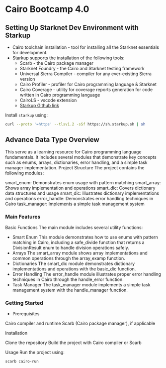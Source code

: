 # Cairo Bootcamp 4.0

## Setting Up Starknet Dev Environment with Starkup
- Cairo toolchain installation - tool for installing all the Starknet essentials for development.
- Starkup supports the installation of the following tools:
    - Scarb -  the Cairo package manager
    - Starknet Foundry - the Cairo and Starknet testing framework
    - Universal Sierra Compiler  - compiler for any ever-existing Sierra version
    - Cairo Profiler - profiler for Cairo programming language & Starknet
    - Cairo Coverage - utility for coverage reports generation for code written in Cairo programming language
    - CairoLS - vscode extension
    - [Starkup Github link](https://github.com/software-mansion/starkup)

Install `starkup` using:
```sh
curl --proto '=https' --tlsv1.2 -sSf https://sh.starkup.sh | sh
```



## Advance Data Type Overview
This serve as a learning resource for Cairo programming language fundamentals. It includes several modules that demonstrate key concepts such as enums, arrays, dictionaries, error handling, and a simple task manager implementation.
Project Structure
The project contains the following modules:

smart_enum: Demonstrates enum usage with pattern matching
smart_array: Shows array implementation and operations
smart_dic: Covers dictionary data structures and usage
smart_dic: Illustrates dictionary implementations and operations
error_handle: Demonstrates error handling techniques in Cairo
task_manager: Implements a simple task management system

### Main Features
Basic Functions
The main module includes several utility functions:

- Smart Enum
This module demonstrates how to use enums with pattern matching in Cairo, including a safe_divide function that returns a DivisionResult enum to handle division operations safely.
- Arrays
The smart_array module shows array implementations and common operations through the array_examp function.
- Dictionaries
The smart_dic module demonstrates dictionary implementations and operations with the basic_dic function.
- Error Handling
The error_handle module illustrates proper error handling techniques in Cairo through the handle_error function.
- Task Manager
The task_manager module implements a simple task management system with the handle_manager function.

### Getting Started
- Prerequisites

Cairo compiler and runtime
Scarb (Cairo package manager), if applicable

Installation

Clone the repository
Build the project with Cairo compiler or Scarb

Usage
Run the project using:
```
scarb cairo-run
```








